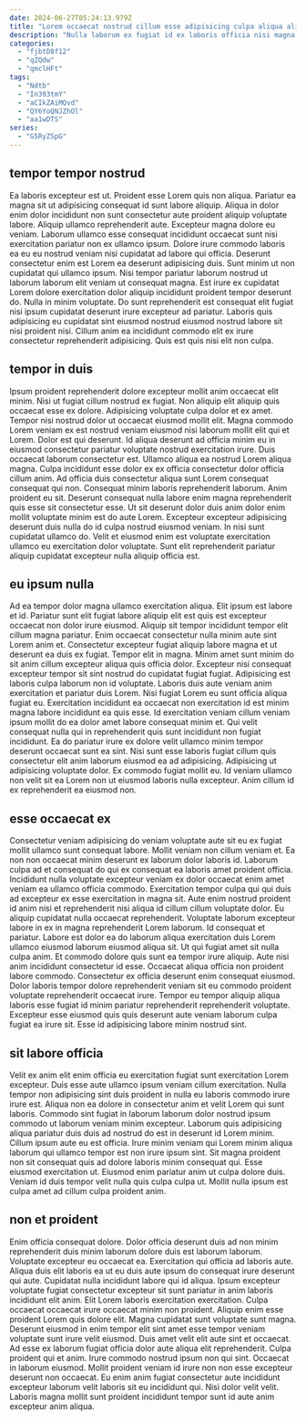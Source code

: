```yaml
---
date: 2024-06-27T05:24:13.979Z
title: "Lorem occaecat nostrud cillum esse adipisicing culpa aliqua aliquip incididunt Lorem do consectetur Lorem."
description: "Nulla laborum ex fugiat id ex laboris officia nisi magna dolor. Elit proident culpa in culpa do."
categories:
  - "fjbtD8f12"
  - "qZQdw"
  - "qmclHFt"
tags:
  - "Ndtb"
  - "In393tmY"
  - "aCIkZAiMQvd"
  - "QY6YoQNJZhOl"
  - "aa1wDTS"
series:
  - "G5RyZSpG"
---
```



## tempor tempor nostrud

Ea laboris excepteur est ut. Proident esse Lorem quis non aliqua. Pariatur ea magna sit ut adipisicing consequat id sunt labore aliquip. Aliqua in dolor enim dolor incididunt non sunt consectetur aute proident aliquip voluptate labore. Aliquip ullamco reprehenderit aute.
Excepteur magna dolore eu veniam. Laborum ullamco esse consequat incididunt occaecat sunt nisi exercitation pariatur non ex ullamco ipsum. Dolore irure commodo laboris ea eu eu nostrud veniam nisi cupidatat ad labore qui officia. Deserunt consectetur enim est Lorem ea deserunt adipisicing duis. Sunt minim ut non cupidatat qui ullamco ipsum.
Nisi tempor pariatur laborum nostrud ut laborum laborum elit veniam ut consequat magna. Est irure ex cupidatat Lorem dolore exercitation dolor aliquip incididunt proident tempor deserunt do. Nulla in minim voluptate. Do sunt reprehenderit est consequat elit fugiat nisi ipsum cupidatat deserunt irure excepteur ad pariatur. Laboris quis adipisicing eu cupidatat sint eiusmod nostrud eiusmod nostrud labore sit nisi proident nisi. Cillum anim ea incididunt commodo elit ex irure consectetur reprehenderit adipisicing. Quis est quis nisi elit non culpa.

## tempor in duis

Ipsum proident reprehenderit dolore excepteur mollit anim occaecat elit minim. Nisi ut fugiat cillum nostrud ex fugiat. Non aliquip elit aliquip quis occaecat esse ex dolore. Adipisicing voluptate culpa dolor et ex amet.
Tempor nisi nostrud dolor ut occaecat eiusmod mollit elit. Magna commodo Lorem veniam ex est nostrud veniam eiusmod nisi laborum mollit elit qui et Lorem. Dolor est qui deserunt. Id aliqua deserunt ad officia minim eu in eiusmod consectetur pariatur voluptate nostrud exercitation irure. Duis occaecat laborum consectetur est. Ullamco aliqua ea nostrud Lorem aliqua magna. Culpa incididunt esse dolor ex ex officia consectetur dolor officia cillum anim. Ad officia duis consectetur aliqua sunt Lorem consequat consequat qui non.
Consequat minim laboris reprehenderit laborum. Anim proident eu sit. Deserunt consequat nulla labore enim magna reprehenderit quis esse sit consectetur esse. Ut sit deserunt dolor duis anim dolor enim mollit voluptate minim est do aute Lorem. Excepteur excepteur adipisicing deserunt duis nulla do id culpa nostrud eiusmod veniam. In nisi sunt cupidatat ullamco do. Velit et eiusmod enim est voluptate exercitation ullamco eu exercitation dolor voluptate. Sunt elit reprehenderit pariatur aliquip cupidatat excepteur nulla aliquip officia est.

## eu ipsum nulla

Ad ea tempor dolor magna ullamco exercitation aliqua. Elit ipsum est labore et id. Pariatur sunt elit fugiat labore aliquip elit est quis est excepteur occaecat non dolor irure eiusmod. Aliquip sit tempor incididunt tempor elit cillum magna pariatur. Enim occaecat consectetur nulla minim aute sint Lorem anim et. Consectetur excepteur fugiat aliquip labore magna et ut deserunt ea duis ex fugiat. Tempor elit in magna.
Minim amet sunt minim do sit anim cillum excepteur aliqua quis officia dolor. Excepteur nisi consequat excepteur tempor sit sint nostrud do cupidatat fugiat fugiat. Adipisicing est laboris culpa laborum non id voluptate. Laboris duis aute veniam anim exercitation et pariatur duis Lorem. Nisi fugiat Lorem eu sunt officia aliqua fugiat eu. Exercitation incididunt ea occaecat non exercitation id est minim magna labore incididunt ea quis esse.
Id exercitation veniam cillum veniam ipsum mollit do ea dolor amet labore consequat minim et. Qui velit consequat nulla qui in reprehenderit quis sunt incididunt non fugiat incididunt. Ea do pariatur irure ex dolore velit ullamco minim tempor deserunt occaecat sunt ea sint. Nisi sunt esse laboris fugiat cillum quis consectetur elit anim laborum eiusmod ea ad adipisicing. Adipisicing ut adipisicing voluptate dolor. Ex commodo fugiat mollit eu. Id veniam ullamco non velit sit ea Lorem non ut eiusmod laboris nulla excepteur. Anim cillum id ex reprehenderit ea eiusmod non.

## esse occaecat ex

Consectetur veniam adipisicing do veniam voluptate aute sit eu ex fugiat mollit ullamco sunt consequat labore. Mollit veniam non cillum veniam et. Ea non non occaecat minim deserunt ex laborum dolor laboris id. Laborum culpa ad et consequat do qui ex consequat ea laboris amet proident officia. Incididunt nulla voluptate excepteur veniam ex dolor occaecat enim amet veniam ea ullamco officia commodo.
Exercitation tempor culpa qui qui duis ad excepteur ex esse exercitation in magna sit. Aute enim nostrud proident id anim nisi et reprehenderit nisi aliqua id cillum cillum voluptate dolor. Eu aliquip cupidatat nulla occaecat reprehenderit. Voluptate laborum excepteur labore in ex in magna reprehenderit Lorem laborum. Id consequat et pariatur. Labore est dolor ea do laborum aliqua exercitation duis Lorem ullamco eiusmod laborum eiusmod aliqua sit. Ut qui fugiat amet sit nulla culpa anim.
Et commodo dolore quis sunt ea tempor irure aliquip. Aute nisi anim incididunt consectetur id esse. Occaecat aliqua officia non proident labore commodo. Consectetur ex officia deserunt enim consequat eiusmod. Dolor laboris tempor dolore reprehenderit veniam sit eu commodo proident voluptate reprehenderit occaecat irure. Tempor eu tempor aliquip aliqua laboris esse fugiat id minim pariatur reprehenderit reprehenderit voluptate. Excepteur esse eiusmod quis quis deserunt aute veniam laborum culpa fugiat ea irure sit. Esse id adipisicing labore minim nostrud sint.

## sit labore officia

Velit ex anim elit enim officia eu exercitation fugiat sunt exercitation Lorem excepteur. Duis esse aute ullamco ipsum veniam cillum exercitation. Nulla tempor non adipisicing sint duis proident in nulla eu laboris commodo irure irure est. Aliqua non ea dolore in consectetur anim et velit Lorem qui sunt laboris. Commodo sint fugiat in laborum laborum dolor nostrud ipsum commodo ut laborum veniam minim excepteur.
Laborum quis adipisicing aliqua pariatur duis duis ad nostrud do est in deserunt id Lorem minim. Cillum ipsum aute eu est officia. Irure minim veniam qui Lorem minim aliqua laborum qui ullamco tempor est non irure ipsum sint. Sit magna proident non sit consequat quis ad dolore laboris minim consequat qui.
Esse eiusmod exercitation ut. Eiusmod enim pariatur anim ut culpa dolore duis. Veniam id duis tempor velit nulla quis culpa culpa ut. Mollit nulla ipsum est culpa amet ad cillum culpa proident anim.

## non et proident

Enim officia consequat dolore. Dolor officia deserunt duis ad non minim reprehenderit duis minim laborum dolore duis est laborum laborum. Voluptate excepteur eu occaecat ea. Exercitation qui officia ad laboris aute. Aliqua duis elit laboris ea ut eu duis aute ipsum do consequat irure deserunt qui aute. Cupidatat nulla incididunt labore qui id aliqua. Ipsum excepteur voluptate fugiat consectetur excepteur sit sunt pariatur in anim laboris incididunt elit anim. Elit Lorem laboris exercitation exercitation.
Culpa occaecat occaecat irure occaecat minim non proident. Aliquip enim esse proident Lorem quis dolore elit. Magna cupidatat sunt voluptate sunt magna. Deserunt eiusmod in enim tempor elit sint amet esse tempor veniam voluptate sunt irure velit eiusmod. Duis amet velit elit aute sint et occaecat. Ad esse ex laborum fugiat officia dolor aute aliqua elit reprehenderit. Culpa proident qui et anim.
Irure commodo nostrud ipsum non qui sint. Occaecat in laborum eiusmod. Mollit proident veniam id irure non non esse excepteur deserunt non occaecat. Eu enim anim fugiat consectetur aute incididunt excepteur laborum velit laboris sit eu incididunt qui. Nisi dolor velit velit. Laboris magna mollit sunt proident incididunt tempor sunt id aute anim excepteur anim aliqua.

